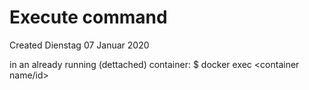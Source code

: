 # Execute command
Created Dienstag 07 Januar 2020

in an already running (dettached) container:
$ docker exec <container name/id> <command>

